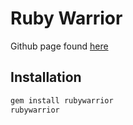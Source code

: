 # Ruby Warrior

Github page found [here](https://github.com/ryanb/ruby-warrior)

## Installation

```bash
gem install rubywarrior
rubywarrior
```
